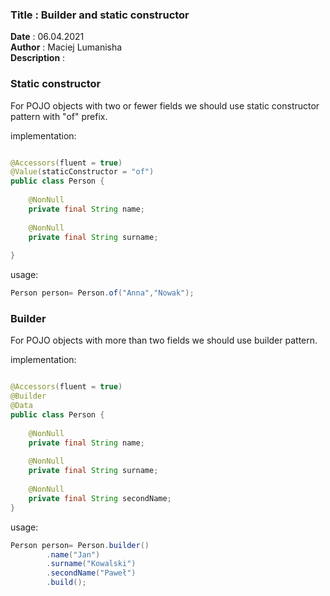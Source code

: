<h3><b>Title</b> : Builder and static constructor</h3>
<b>Date</b> : 06.04.2021<br>
<b>Author</b> : Maciej Lumanisha<br>
<b>Description</b> :<br>

<h3>Static constructor</h3>
For POJO objects with two or fewer fields we should use static constructor pattern with "of" prefix.

implementation:

```java

@Accessors(fluent = true)
@Value(staticConstructor = "of")
public class Person {
	
	@NonNull
	private final String name;
	
	@NonNull
	private final String surname;
	
}
```

usage:

```java
Person person= Person.of("Anna","Nowak");
```

<h3>Builder</h3>
For POJO objects with more than two fields we should use builder pattern.

implementation:

```java

@Accessors(fluent = true)
@Builder
@Data
public class Person {
	
	@NonNull
	private final String name;
	
	@NonNull
	private final String surname;
	
	@NonNull
	private final String secondName;
}
```

usage:

```java
Person person= Person.builder()
		.name("Jan")
		.surname("Kowalski")
		.secondName("Paweł")
		.build();

```




